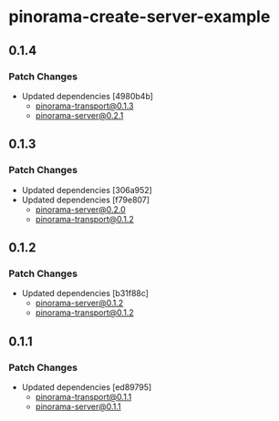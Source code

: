 # pinorama-create-server-example

## 0.1.4

### Patch Changes

- Updated dependencies [4980b4b]
  - pinorama-transport@0.1.3
  - pinorama-server@0.2.1

## 0.1.3

### Patch Changes

- Updated dependencies [306a952]
- Updated dependencies [f79e807]
  - pinorama-server@0.2.0
  - pinorama-transport@0.1.2

## 0.1.2

### Patch Changes

- Updated dependencies [b31f88c]
  - pinorama-server@0.1.2
  - pinorama-transport@0.1.2

## 0.1.1

### Patch Changes

- Updated dependencies [ed89795]
  - pinorama-transport@0.1.1
  - pinorama-server@0.1.1

